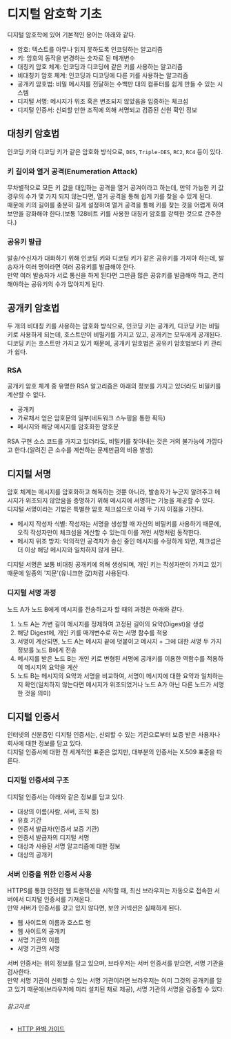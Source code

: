 # 디지털 암호학 기초

디지털 암호학에 있어 기본적인 용어는 아래와 같다.

- 암호: 텍스트를 아무나 읽지 못하도록 인코딩하는 알고리즘
- 키: 암호의 동작을 변경하는 숫자로 된 매개변수
- 대칭키 암호 체계: 인코딩과 디코딩에 같은 키를 사용하는 알고리즘
- 비대칭키 암호 체계: 인코딩과 디코딩에 다른 키를 사용하는 알고리즘
- 공개키 암호법: 비밀 메시지를 전달하는 수백만 대의 컴퓨터를 쉽게 만들 수 있는 시스템
- 디지털 서명: 메시지가 위조 혹은 변조되지 않았음을 입증하는 체크섬
- 디지털 인증서: 신뢰할 만한 조직에 의해 서명되고 검증된 신원 확인 정보

## 대칭키 암호법

인코딩 키와 디코딩 키가 같은 암호화 방식으로, `DES`, `Triple-DES`, `RC2`, `RC4` 등이 있다.

### 키 길이와 열거 공격(Enumeration Attack)

무차별적으로 모든 키 값을 대입하는 공격을 열거 공겨이라고 하는데, 만약 가능한 키 값 경우의 수가 몇 가지 되지 않는다면, 열거 공격을 통해 쉽게 키를 찾을 수 있게 된다.  
때문에 키의 길이를 충분히 길게 설정하여 열거 공격을 통해 키를 찾는 것을 어렵게 하여 보안을 강화해야 한다.(보통 128비트 키를 사용한 대칭키 암호를 강력한 것으로 간주한다.)

### 공유키 발급

발송/수신자가 대화하기 위해 인코딩 키와 디코딩 키가 같은 공유키를 가져야 하는데, 발송자가 여러 명이라면 여러 공유키를 발급해야 한다.  
만약 여러 발송자가 서로 통신을 하게 된다면 그만큼 많은 공유키를 발급해야 하고, 관리해야하는 공유키의 수가 많아지게 된다.

## 공개키 암호법

두 개의 비대칭 키를 사용하는 암호화 방식으로, 인코딩 키는 공개키, 디코딩 키는 비밀키로 사용하게 되는데, 호스트만이 비밀키를 가지고 있고, 공개키는 모두에게 공개된다.  
디코딩 키는 호스트만 가지고 있기 때문에, 공개키 암호법은 공유키 암호법보다 키 관리가 쉽다.

### RSA

공개키 암호 체계 중 유명한 RSA 알고리즘은 아래의 정보를 가지고 있더라도 비밀키를 계산할 수 없다.

- 공개키
- 가로채서 얻은 암호문의 일부(네트워크 스누핑을 통한 획득)
- 메시지와 해당 메시지를 암호화한 암호문

RSA 구현 소스 코드를 가지고 있더라도, 비밀키를 찾아내는 것은 거의 불가능에 가깝다고 한다.(알려진 큰 소수를 계싼하는 문제만큼의 비용 발생)

## 디지털 서명

암호 체계는 메시지를 암호화하고 해독하는 것뿐 아니라, 발송자가 누군지 알려주고 메시지가 위조되지 않았음을 증명하기 위해 메시지에 서명하는 기능을 제공할 수 있다.  
디지털 서명이라는 기법은 특별한 암호 체크섬으로 아래 두 가지 이점을 가진다.

- 메시지 작성자 식별: 작성자는 서명을 생성할 때 자신의 비밀키를 사용하기 때문에, 오직 작성자만이 체크섬을 계산할 수 있는데 이를 개인 서명처럼 동작한다.
- 메시지 위조 방지: 악의적인 공격자가 송신 중인 메시지를 수정하게 되면, 체크섬은 더 이상 해당 메시지와 일치하지 않게 된다.

디지털 서명은 보통 비대칭 공개키에 의해 생성되며, 개인 키는 작성자만이 가지고 있기 때문에 일종의 '지문'(유니크한 값)처럼 사용된다.

### 디지털 서명 과정

노드 A가 노드 B에게 메시지를 전송하고자 할 때의 과정은 아래와 같다.

1. 노드 A는 가변 길이 메시지를 정제하여 고정된 길이의 요약(Digest)을 생성
2. 해당 Digest에, 개인 키를 매개변수로 하는 서명 함수를 적용
3. 서명이 계산되면, 노드 A는 메시지 끝에 덧붙이고 메시지 + 그에 대한 서명 두 가지 정보를 노드 B에게 전송
4. 메시지를 받은 노드 B는 개인 키로 변형된 서명에 공개키를 이용한 역함수를 적용하여 메시지의 요약을 계산
5. 노드 B는 메시지의 요약과 서명을 비교하여, 서명이 메시지에 대한 요약과 일치하는지 확인(일치하지 않는다면 메시지가 위조되었거나 노드 A가 아닌 다른 노드가 서명한 것을 의미)

## 디지털 인증서

인터넷의 신분증인 디지털 인증서는, 신뢰할 수 있는 기관으로부터 보증 받은 사용자나 회사에 대한 정보를 담고 있다.  
디지털 인증서에 대한 전 세계적인 표준은 없지만, 대부분의 인증서는 X.509 표준을 따른다.

### 디지털 인증서의 구조

디지털 인증서는 아래와 같은 정보를 담고 있다.

- 대상의 이름(사람, 서버, 조직 등)
- 유효 기간
- 인증서 발급자(인증서 보증 기관)
- 인증서 발급자의 디지털 서명
- 대상과 사용된 서명 알고리즘에 대한 정보
- 대상의 공개키

### 서버 인증을 위한 인증서 사용

HTTPS를 통한 안전한 웹 트랜잭션을 시작할 때, 최신 브라우저는 자동으로 접속한 서버에서 디지털 인증서를 가져온다.  
만약 서버가 인증서를 갖고 있지 않다면, 보안 커넥션은 실패하게 된다.

- 웹 사이트의 이름과 호스트 명
- 웹 사이트의 공개키
- 서명 기관의 이름
- 서명 기관의 서명

서버 인증서는 위의 정보를 담고 있으며, 브라우저는 서버 인증서를 받으면, 서명 기관을 검사한다.  
만약 서명 기관이 신뢰할 수 있는 서명 기관이라면 브라우저는 이미 그것의 공개키를 알고 있기 때문에(브라우저에 미리 설치된 채로 제공), 서명 기관의 서명을 검증할 수 있다.

###### 참고자료

- [HTTP 완벽 가이드](https://www.nl.go.kr/seoji/contents/S80100000000.do?schM=intgr_detail_view_isbn&page=1&pageUnit=10&schType=simple&schStr=HTTP+완벽+가이드&isbn=9788966261208&cipId=200309770%2C4096969)